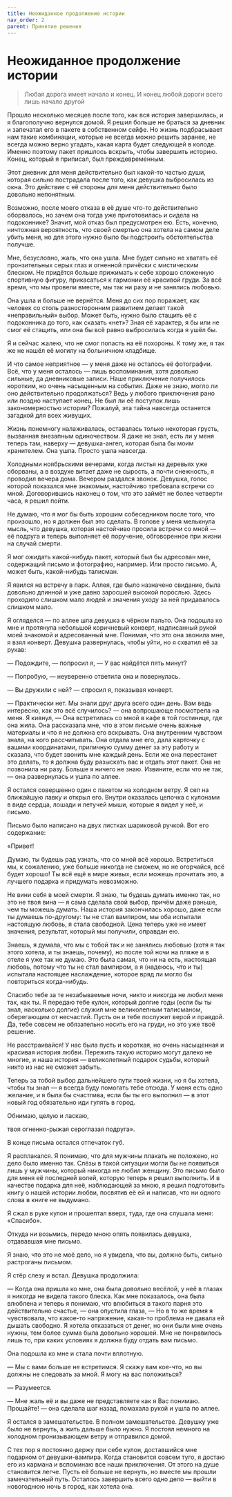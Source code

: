 ```yaml
---
title: Неожиданное продолжение истории
nav_order: 2
parent: Принятие решения
---
```


# Неожиданное продолжение истории

> Любая дорога имеет начало и конец.  И конец любой дороги всего лишь
> начало другой


Прошло несколько месяцев после того, как вся история завершилась, и я
благополучно вернулся домой.  Я решил больше не браться за дневник и
запечатал его в пакете в собственном сейфе.  Но жизнь подбрасывает нам
такие комбинации, которые не всегда можно решить заранее, не всегда
можно верно угадать, какая карта будет следующей в колоде.  Именно
поэтому пакет пришлось вскрыть, чтобы завершить историю.  Конец,
который я приписал, был преждевременным.

Этот дневник для меня действительно был какой-то частью души, которая
сильно пострадала после того, как девушка выбросилась из окна.  Это
действие с её стороны для меня действительно было довольно непонятным.

Возможно, после моего отказа в её душе что-то действительно
оборвалось, но зачем она тогда уже приготовилась и сидела на
подоконнике?  Значит, мой отказ был предусмотрен ею.  Есть, конечно,
ничтожная вероятность, что своей смертью она хотела на самом деле
убить меня, но для этого нужно было бы подстроить обстоятельства
получше.

Мне, безусловно, жаль, что она ушла.  Мне будет сильно не хватать её
пронзительных серых глаз и огненной причёски с мистическим блеском.
Не придётся больше прижимать к себе хорошо сложенную спортивную
фигуру, прикасаться к гармонии её красивой груди.  За всё время, что
мы провели вместе, мы так ни разу и не занялись любовью.

Она ушла и больше не вернётся.  Меня до сих пор поражает, как человек
со столь разносторонним развитием делает такой «неправильный» выбор.
Может быть, нужно было стащить её с подоконника до того, как сказать
«нет»?  Зная её характер, я бы или не смог её стащить, или она бы всё
равно выбросилась когда я ушёл бы.

Я и сейчас жалею, что не смог попасть на её похороны.  К тому же, я
так же не нашёл её могилу на больничном кладбище.

И что самое неприятное — у меня даже не осталось её фотографии.  Всё,
что у меня осталось — лишь воспоминания, хотя довольно сильные, да
дневниковые записи.  Наше приключение получилось коротким, но очень
насыщенным на события.  Даже не знаю, могло ли оно действительно
продолжаться?  Ведь у любого приключения рано или поздно наступает
конец.  Не был ли её поступок лишь закономерностью истории?  Пожалуй,
эта тайна навсегда останется загадкой для всех живущих.

Жизнь понемногу налаживалась, оставалась только некоторая грусть,
вызванная внезапным одиночеством.  Я даже не знал, есть ли у меня
теперь там, наверху — девушка-ангел, которая была бы моим хранителем.
Она ушла.  Просто ушла навсегда.

Холодными ноябрьскими вечерами, когда листья на деревьях уже оборваны,
а в воздухе витает даже не сырость, а почти снежность, я проводил
вечера дома.  Вечером раздался звонок.  Девушка, голос которой
показался мне знакомым, настойчиво требовала встречи со мной.
Договорившись наконец о том, что это займёт не более четверти часа, я
решил пойти.

Не думаю, что я мог бы быть хорошим собеседником после того, что
произошло, но я должен был это сделать.  В голове у меня мелькнула
мысль, что девушка, которая настойчиво просила встречи со мной — её
подруга и теперь выполняет её поручение, обговоренное при жизни на
случай смерти.

Я мог ожидать какой-нибудь пакет, который был бы адресован мне,
содержащий письмо и фотографию, например.  Или просто письмо.  А,
может быть, какой-нибудь талисман.

Я явился на встречу в парк.  Аллея, где было назначено свидание, была
довольно длинной и уже давно заросшей высокой порослью.  Здесь
проходило слишком мало людей и значения уходу за ней придавалось
слишком мало.

Я огляделся — по аллее шла девушка в чёрном пальто.  Она подошла ко
мне и протянула небольшой коричневый конверт, надписанный рукой моей
знакомой и адресованный мне.  Понимая, что это она звонила мне, я взял
конверт.  Девушка развернулась, чтобы уйти, но я схватил её за рукав:

— Подождите, — попросил я, — У вас найдётся пять минут?

— Попробую, — неуверенно ответила она и повернулась.

— Вы дружили с ней? — спросил я, показывая конверт.

— Практически нет.  Мы знали друг друга всего один день.  Вам ведь
интересно, как это всё случилось? — она вопрошающе посмотрела на меня.
Я кивнул, — Она встретилась со мной в кафе в той гостинице, где она
жила.  Она рассказала мне, что в этом письме очень важные материалы и
что я не должна его вскрывать.  Она внутренним чувством знала, на кого
рассчитывать.  Она отдала мне его, дала карточку с вашими
координатами, приличную сумму денег за эту работу и сказала, что будет
звонить мне каждый день.  Если же она перестанет это делать, то я
должна буду разыскать вас и отдать этот пакет.  Она не позвонила ни
разу.  Больше я ничего не знаю.  Извините, если что не так, — она
развернулась и ушла по аллее.

Я остался совершенно один с пакетом на холодном ветру.  Я сел на
ближайшую лавку и открыл его.  Внутри оказалась цепочка с кулонами в
виде сердца, лошади и летучей мыши, которые я видел у неё, и письмо.

Письмо было написано на двух листках шариковой ручкой.  Вот его
содержание:

«Привет!

Думаю, ты будешь рад узнать, что со мной всё хорошо.  Встретиться мы,
к сожалению, уже больше никогда не сможем, но не огорчайся, всё будет
хорошо!  Ты всё ещё в мире живых, если можешь прочитать это, а лучшего
подарка и придумать невозможно.

Не вини себя в моей смерти.  Я знаю, ты будешь думать именно так, но
это не твоя вина — я сама сделала свой выбор, причём даже раньше, чем
ты можешь думать.  Наша история закончилась хорошо, даже если ты
думаешь по-другому: ты не стал вампиром, мы оба испытали настоящую
любовь, я стала свободной.  Цена теперь уже не имеет значения,
результат, который мы получили, оправдан ею.

Знаешь, я думала, что мы с тобой так и не занялись любовью (хотя я так
этого хотела, и ты знаешь, почему), но после той ночи на пляже и в
отеле я уже так не думаю.  Это была самая, что ни на есть, настоящая
любовь, потому что ты не стал вампиром, а я (надеюсь, что и ты)
испытала настоящее наслаждение, которое вряд ли могло бы повториться
когда-нибудь.

Спасибо тебе за те незабываемые ночи, никто и никогда не любил меня
так, как ты.  Я передаю тебе кулон, который долгие годы (если бы ты
знал, насколько долгие) служил мне великолепным талисманом,
оберегающим от несчастий.  Пусть он и тебе послужит верой и правдой.
Да, тебе совсем не обязательно носить его на груди, но это уже твоё
решение.

Не расстраивайся!  У нас была пусть и короткая, но очень насыщенная и
красивая история любви.  Пережить такую историю могут далеко не
многие, и наша история — великолепный подарок судьбы, который никто из
нас не сможет забыть.

Теперь за тобой выбор дальнейшего пути твоей жизни, но я бы хотела,
чтобы ты знал — я всегда буду помогать тебе отсюда.  У меня есть одно
желание, и я была бы счастлива, если бы ты его выполнил — в этот новый
год обязательно иди гулять в город.

Обнимаю, целую и ласкаю,

твоя огненно-рыжая сероглазая подруга».

В конце письма остался отпечаток губ.

Я расплакался.  Я понимаю, что для мужчины плакать не положено, но
дело было именно так.  Слёзы в такой ситуации могли бы не появиться
лишь у мужчины, который никогда не любил женщину.  Это письмо было для
меня её последней волей, которую теперь я решил выполнить.  И в
качестве подарка для неё, наблюдающей за мною, я решил подготовить
книгу о нашей истории любви, посвятив её ей и написав, что ни одного
слова в книге не выдумано.

Я сжал в руке кулон и прошептал вверх, туда, где она слушала меня:
«Спасибо».

Откуда ни возьмись, передо мною опять появилась девушка, отдававшая
мне письмо.

Я знаю, что это не моё дело, но я увидела, что вы, должно быть, сильно
растроганы письмом.

Я стёр слезу и встал.  Девушка продолжила:

— Когда она пришла ко мне, она была довольно весёлой, у неё в глазах я
никогда не видела такого блеска.  Как мне показалось, она была
влюблена и теперь я понимаю, что влюбиться в такого парня это
действительно счастье, — она опустила глаза, — Но в то же время я
чувствовала, что какое-то напряжение, какая-то проблема не давала ей
дышать свободно.  Я хотела отказаться от денег, но они были мне очень
нужны, тем более сумма была довольно хорошей.  Мне не понравилось лишь
то, при каких условиях я должна буду отдать вам письмо.

Она подошла ко мне и стала почти вплотную.

— Мы с вами больше не встретимся.  Я скажу вам кое-что, но вы должны
не следовать за мной.  Я могу на вас положиться?

— Разумеется.

— Мне жаль её и вы даже не представляете как я Вас понимаю. Прощайте!
— она сделала шаг назад, помахала рукой и ушла по аллее.

Я остался в замешательстве.  В полном замешательстве.  Девушку уже
было не вернуть, а жить дальше было нужно.  Я постоял немного на
холодном пронизывающем ветру и отправился домой.

С тех пор я постоянно держу при себе кулон, доставшийся мне подарком
от девушки-вампира.  Когда становится совсем туго, я достаю его из
кармана и вспоминаю все наши приключения.  От этого на душе становится
легче.  Пусть её больше не вернуть, но вместе мы прошли замечательный
путь.  Осталось завершить всего одно дело — выйти в новогоднюю ночь в
город, как хотела она.

